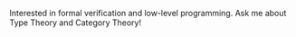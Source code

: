 Interested in formal verification and low-level programming. Ask me about Type Theory and Category Theory!
